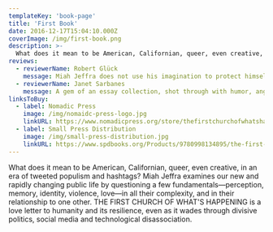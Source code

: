 ```yaml
---
templateKey: 'book-page'
title: 'First Book'
date: 2016-12-17T15:04:10.000Z
coverImage: /img/first-book.png 
description: >-
  What does it mean to be American, Californian, queer, even creative, in an era of tweeted populism and hashtags? Miah Jeffra examines our new and rapidly changing public life by questioning a few fundamentals—perception, memory, identity, violence, love—in all their complexity, and in their relationship to one other. THE FIRST CHURCH OF WHAT'S HAPPENING is a love letter to humanity and its resilience, even as it wades through divisive politics, social media and technological disassociation.
reviews:
  - reviewerName: Robert Glück
    message: Miah Jeffra does not use his imagination to protect himself or to protect us. Instead, he gives us stories of reckless tenderness and anger and sorrow and lust—that overflow with images of wonder and desire. How wonderful!
  - reviewerName: Janet Sarbanes
    message: A gem of an essay collection, shot through with humor, anger, and a deep, deep love—for men, for humanity, for language. In lush, risk-taking prose, Jeffra explores what it means to be queer, alive, and struggling in high-tech, low-empathy America. He takes the pulse of the now and quickens it with this sparkling debut.
linksToBuy:
  - label: Nomadic Press
    image: /img/nomaidc-press-logo.jpg
    linkURL: https://www.nomadicpress.org/store/thefirstchurchofwhatshappening
  - label: Small Press Distribution
    image: /img/small-press-distribution.jpg
    linkURL: https://www.spdbooks.org/Products/9780998134895/the-first-church-of-whats-happening.aspx   
---
```


What does it mean to be American, Californian, queer, even creative, in an era of tweeted populism and hashtags? Miah Jeffra examines our new and rapidly changing public life by questioning a few fundamentals—perception, memory, identity, violence, love—in all their complexity, and in their relationship to one other. THE FIRST CHURCH OF WHAT'S HAPPENING is a love letter to humanity and its resilience, even as it wades through divisive politics, social media and technological disassociation.